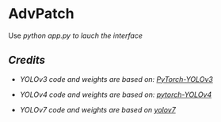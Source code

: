 # AdvPatch
Use <em>python app.py<em> to lauch the interface

## Credits
- YOLOv3 code and weights are based on: [PyTorch-YOLOv3](https://github.com/eriklindernoren/PyTorch-YOLOv3)

- YOLOv4 code and weights are based on: [pytorch-YOLOv4](https://github.com/Tianxiaomo/pytorch-YOLOv4)

- YOLOv7 code and weights are based on [yolov7](https://github.com/WongKinYiu/yolov7)